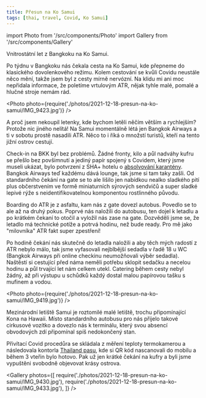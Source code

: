 ```yaml
---
title: Přesun na Ko Samui
tags: [thai, travel, Covid, Ko Samui]
---
```


import Photo from '/src/components/Photo'
import Gallery from '/src/components/Gallery'

Vnitrostátní let z Bangkoku na Ko Samui.

<!-- truncate -->

Po týdnu v Bangkoku nás čekala cesta na Ko Samui, kde přepneme do klasického dovolenkového režimu. Kolem cestování se kvůli Covidu neustále něco mění, takže jsem byl z cesty mírně nervózní. Na klidu mi ani moc nepřidala informace, že poletíme vrtulovým ATR, nějak tyhle malé, pomalé a hlučné stroje nemám rád.

<Photo photo={require('./photos/2021-12-18-presun-na-ko-samui/IMG_9423.jpg')} />

A proč jsem nekoupil letenky, kde bychom letěli něčím větším a rychlejším? Protože nic jiného nelítá! Na Samui momentálně létá jen Bangkok Airways a ti v sobotu prostě nasadili ATR. Něco to i říká o množstí turistů, kteří na tento jižní ostrov cestují.

Check-in na BKK byl bez problémů. Žádné fronty, kilo a půl nadváhy kufru se přešlo bez povšimnutí a jediný papír spojený s Covidem, který jsme museli ukázat, bylo potvrzení z SHA+ hotelu o [absolvování karantény](/2021/12/14/karantena-na-hotelu). Bangkok Airways teď každému dává lounge, tak jsme si tam taky zašli. Od standardního čekání na gate se to ale lišilo jen nabídkou nealko sladkého pití plus občerstvením ve formě miniaturních sýrových sendvičů a super sladké lepivé rýže s neidentifikovatelnou komponentou rostlinného původu.

Boarding do ATR je z asfaltu, kam nás z gate dovezl autobus. Povedlo se to ale až na druhý pokus. Poprvé nás naložili do autobusu, ten dojel k letadlu a po krátkém čekaní to otočil a vyložil nás zase na gate. Dozvěděli jsme se, že letadlo má technické potíže a potrvá hodinu, než bude ready. Pro mě jako "milovníka" ATR fakt super zpestření!

Po hodině čekání nás skutečně do letadla naložili a aby těch mých radostí z ATR nebylo málo, tak jsme vyfasovali nejblbější sedadla v řadě 18 u WC (Bangkok Airways při online checkinu neumožňovali výběr sedadla). Naštěstí si cestující před náma neměli potřebu sklopit sedačku a necelou hodinu a půl trvající let nám celkem utekl. Catering během cesty nebyl žádný, až při výstupu u schůdků každý dostal malou papírovou tašku s mufinem a vodou.

<Photo photo={require('./photos/2021-12-18-presun-na-ko-samui/IMG_9419.jpg')} />

Mezinárodní letiště Samui je roztomilé malé letiště, trochu připomínající Kona na Hawaii. Místo standardního autobusu pro nás přijelo takové cirkusové vozítko a dovezlo nás k terminálu, který svou absencí obvodových zdí připomínal spíš nedokončený stan.

Přivítací Covid procedůra se skládala z měření teploty termokamerou a následovala kontorla [Thailand pasu](/2021/12/11/prijezd-do-thajska#thailand-pass), kde si QR kód nascanovali do mobilu a během 3 vteřin bylo hotovo. Pak už jen krátké čekání na kufry a byli jsme vypuštěni svobodně objevovat krásy ostrova.

<Gallery photos={[
require('./photos/2021-12-18-presun-na-ko-samui/IMG_9430.jpg'),
require('./photos/2021-12-18-presun-na-ko-samui/IMG_9433.jpg'),
]} />
